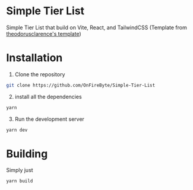 # Simple Tier List

Simple Tier List that build on Vite, React, and TailwindCSS (Template from [theodorusclarence's template](https://github.com/theodorusclarence/vite-react-tailwind-starter))

# Installation

1. Clone the repository

```bash
git clone https://github.com/OnFireByte/Simple-Tier-List
```

2. install all the dependencies

```bash
yarn
```

3. Run the development server

```bash
yarn dev
```

# Building

Simply just

```bash
yarn build
```
